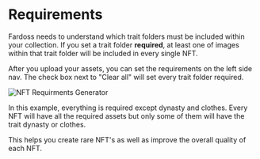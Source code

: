 # Requirements

Fardoss needs to understand which trait folders must be included within your collection. If you set a trait folder **required**, at least one of images within that trait folder will be included in every single NFT.

After you upload your assets, you can set the requirements on the left side nav. The check box next to "Clear all" will set every trait folder required.

![NFT Requirments Generator](https://s3.amazonaws.com/cdn.fardoss.com/docs_content/Requirment%20Section.png)

In this example, everything is required except dynasty and clothes. Every NFT will have all the required assets but only some of them will have the trait dynasty or clothes.

This helps you create rare NFT's as well as improve the overall quality of each NFT.
